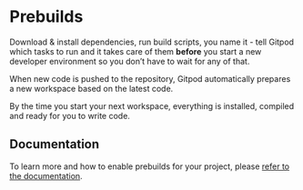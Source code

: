 # Prebuilds

Download & install dependencies, run build scripts, you name it - tell Gitpod which tasks to run and it takes care of them **before** you start a new developer environment so you don’t have to wait for any of that.

When new code is pushed to the repository, Gitpod automatically prepares a new workspace based on the latest code.

By the time you start your next workspace, everything is installed, compiled and ready for you to write code.

## Documentation

To learn more and how to enable prebuilds for your project, please [refer to the documentation](https://www.gitpod.io/docs/prebuilds).

